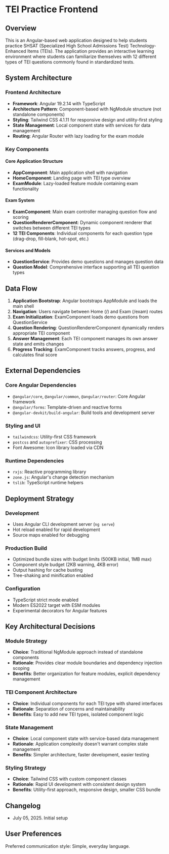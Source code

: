 # TEI Practice Frontend

## Overview

This is an Angular-based web application designed to help students practice SHSAT (Specialized High School Admissions Test) Technology-Enhanced Items (TEIs). The application provides an interactive learning environment where students can familiarize themselves with 12 different types of TEI questions commonly found in standardized tests.

## System Architecture

### Frontend Architecture
- **Framework**: Angular 19.2.14 with TypeScript
- **Architecture Pattern**: Component-based with NgModule structure (not standalone components)
- **Styling**: Tailwind CSS 4.1.11 for responsive design and utility-first styling
- **State Management**: Local component state with services for data management
- **Routing**: Angular Router with lazy loading for the exam module

### Key Components

#### Core Application Structure
- **AppComponent**: Main application shell with navigation
- **HomeComponent**: Landing page with TEI type overview
- **ExamModule**: Lazy-loaded feature module containing exam functionality

#### Exam System
- **ExamComponent**: Main exam controller managing question flow and scoring
- **QuestionRendererComponent**: Dynamic component renderer that switches between different TEI types
- **12 TEI Components**: Individual components for each question type (drag-drop, fill-blank, hot-spot, etc.)

#### Services and Models
- **QuestionService**: Provides demo questions and manages question data
- **Question Model**: Comprehensive interface supporting all TEI question types

## Data Flow

1. **Application Bootstrap**: Angular bootstraps AppModule and loads the main shell
2. **Navigation**: Users navigate between Home (/) and Exam (/exam) routes
3. **Exam Initialization**: ExamComponent loads demo questions from QuestionService
4. **Question Rendering**: QuestionRendererComponent dynamically renders appropriate TEI component
5. **Answer Management**: Each TEI component manages its own answer state and emits changes
6. **Progress Tracking**: ExamComponent tracks answers, progress, and calculates final score

## External Dependencies

### Core Angular Dependencies
- `@angular/core`, `@angular/common`, `@angular/router`: Core Angular framework
- `@angular/forms`: Template-driven and reactive forms
- `@angular-devkit/build-angular`: Build tools and development server

### Styling and UI
- `tailwindcss`: Utility-first CSS framework
- `postcss` and `autoprefixer`: CSS processing
- Font Awesome: Icon library loaded via CDN

### Runtime Dependencies
- `rxjs`: Reactive programming library
- `zone.js`: Angular's change detection mechanism
- `tslib`: TypeScript runtime helpers

## Deployment Strategy

### Development
- Uses Angular CLI development server (`ng serve`)
- Hot reload enabled for rapid development
- Source maps enabled for debugging

### Production Build
- Optimized bundle sizes with budget limits (500KB initial, 1MB max)
- Component style budget (2KB warning, 4KB error)
- Output hashing for cache busting
- Tree-shaking and minification enabled

### Configuration
- TypeScript strict mode enabled
- Modern ES2022 target with ESM modules
- Experimental decorators for Angular features

## Key Architectural Decisions

### Module Strategy
- **Choice**: Traditional NgModule approach instead of standalone components
- **Rationale**: Provides clear module boundaries and dependency injection scoping
- **Benefits**: Better organization for feature modules, explicit dependency management

### TEI Component Architecture
- **Choice**: Individual components for each TEI type with shared interfaces
- **Rationale**: Separation of concerns and maintainability
- **Benefits**: Easy to add new TEI types, isolated component logic

### State Management
- **Choice**: Local component state with service-based data management
- **Rationale**: Application complexity doesn't warrant complex state management
- **Benefits**: Simpler architecture, faster development, easier testing

### Styling Strategy
- **Choice**: Tailwind CSS with custom component classes
- **Rationale**: Rapid UI development with consistent design system
- **Benefits**: Utility-first approach, responsive design, smaller CSS bundle

## Changelog

- July 05, 2025. Initial setup

## User Preferences

Preferred communication style: Simple, everyday language.